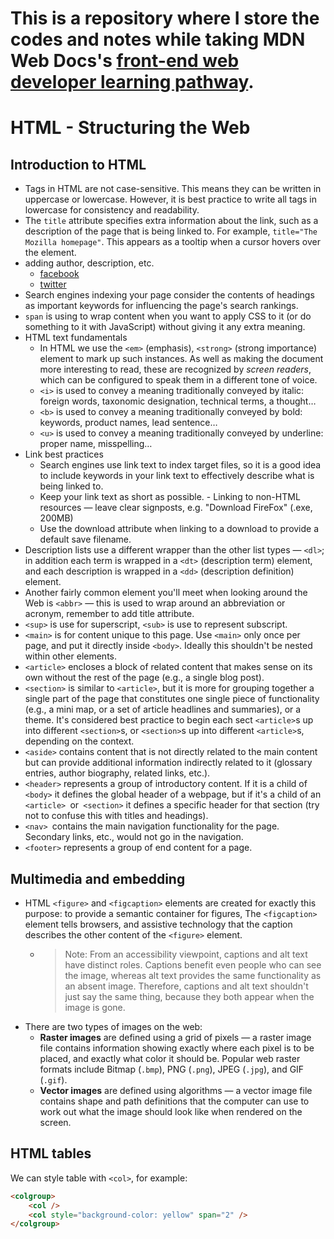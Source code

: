 # This is a repository where I store the codes and notes while taking MDN Web Docs's [front-end web developer learning pathway](https://developer.mozilla.org/en-US/docs/Learn/Front-end_web_developer).

# HTML - Structuring the Web

## Introduction to HTML

-   Tags in HTML are not case-sensitive. This means they can be written in uppercase or lowercase. However, it is best practice to write all tags in lowercase for consistency and readability.
-   The `title` attribute specifies extra information about the link, such as a description of the page that is being linked to. For example, `title="The Mozilla homepage"`. This appears as a tooltip when a cursor hovers over the element.
-   adding author, description, etc.
    -   [facebook](https://ogp.me/)
    -   [twitter](https://developer.twitter.com/en/docs/twitter-for-websites/cards/overview/abouts-cards)
-   Search engines indexing your page consider the contents of headings as important keywords for influencing the page's search rankings.
-   `span` is using to wrap content when you want to apply CSS to it (or do something to it with JavaScript) without giving it any extra meaning.
-   HTML text fundamentals
    -   In HTML we use the `<em>` (emphasis), `<strong>` (strong importance) element to mark up such instances. As well as making the document more interesting to read, these are recognized by _screen readers_, which can be configured to speak them in a different tone of voice.
    -   `<i>` is used to convey a meaning traditionally conveyed by italic: foreign words, taxonomic designation, technical terms, a thought…
    -   `<b>` is used to convey a meaning traditionally conveyed by bold: keywords, product names, lead sentence…
    -   `<u>` is used to convey a meaning traditionally conveyed by underline: proper name, misspelling…
-   Link best practices
    -   Search engines use link text to index target files, so it is a good idea to include keywords in your link text to effectively describe what is being linked to.
    -   Keep your link text as short as possible. - Linking to non-HTML resources — leave clear signposts, e.g. "Download FireFox" (.exe, 200MB)
    -   Use the download attribute when linking to a download to provide a default save filename.
-   Description lists use a different wrapper than the other list types — `<dl>`; in addition each term is wrapped in a `<dt>` (description term) element, and each description is wrapped in a `<dd>` (description definition) element.
-   Another fairly common element you'll meet when looking around the Web is `<abbr>` — this is used to wrap around an abbreviation or acronym, remember to add title attribute.
-   `<sup>` is use for superscript, `<sub>` is use to represent subscript.
-   `<main>` is for content unique to this page. Use `<main>` only once per page, and put it directly inside `<body>`. Ideally this shouldn't be nested within other elements.
-   `<article>` encloses a block of related content that makes sense on its own without the rest of the page (e.g., a single blog post).
-   `<section>` is similar to `<article>`, but it is more for grouping together a single part of the page that constitutes one single piece of functionality (e.g., a mini map, or a set of article headlines and summaries), or a theme. It's considered best practice to begin each sect `<article>`s up into different `<section>`s, or `<section>`s up into different `<article>`s, depending on the context.
-   `<aside>` contains content that is not directly related to the main content but can provide additional information indirectly related to it (glossary entries, author biography, related links, etc.).
-   `<header>` represents a group of introductory content. If it is a child of `<body>` it defines the global header of a webpage, but if it's a child of an `<article> `or` <section>` it defines a specific header for that section (try not to confuse this with titles and headings).
-   `<nav> `contains the main navigation functionality for the page. Secondary links, etc., would not go in the navigation.
-   `<footer>` represents a group of end content for a page.

## Multimedia and embedding

-   HTML `<figure>` and `<figcaption>` elements are created for exactly this purpose: to provide a semantic container for figures, The `<figcaption>` element tells browsers, and assistive technology that the caption describes the other content of the `<figure>` element.
    -   > Note: From an accessibility viewpoint, captions and alt text have distinct roles. Captions benefit even people who can see the image, whereas alt text provides the same functionality as an absent image. Therefore, captions and alt text shouldn't just say the same thing, because they both appear when the image is gone.
-   There are two types of images on the web:
    -   **Raster images** are defined using a grid of pixels — a raster image file contains information showing exactly where each pixel is to be placed, and exactly what color it should be. Popular web raster formats include Bitmap (`.bmp`), PNG (`.png`), JPEG (`.jpg`), and GIF (`.gif`).
    -   **Vector images** are defined using algorithms — a vector image file contains shape and path definitions that the computer can use to work out what the image should look like when rendered on the screen.

## HTML tables

We can style table with `<col>`, for example:

```html
<colgroup>
    <col />
    <col style="background-color: yellow" span="2" />
</colgroup>
```
